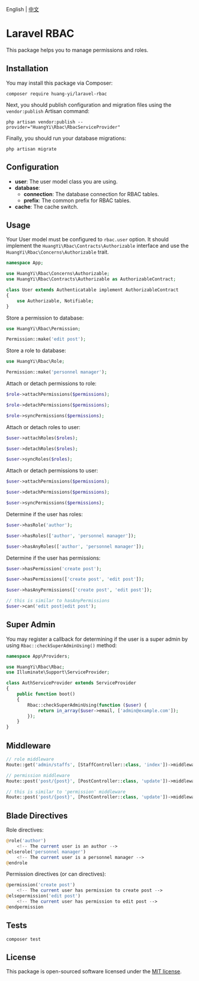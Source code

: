 English | [中文](README-cn.md)

# Laravel RBAC

This package helps you to manage permissions and roles.

## Installation

You may install this package via Composer:

```shell
composer require huang-yi/laravel-rbac
```

Next, you should publish configuration and migration files using the `vendor:publish` Artisan command:

```shell
php artisan vendor:publish --provider="HuangYi\Rbac\RbacServiceProvider"
```

Finally, you should run your database migrations:

```shell
php artisan migrate
```

## Configuration

- **user**: The user model class you are using.
- **database**:
  - **connection**: The database connection for RBAC tables.
  - **prefix**: The common prefix for RBAC tables.
- **cache**: The cache switch.

## Usage

Your User model must be configured to `rbac.user` option. It should implement the `HuangYi\Rbac\Contracts\Authorizable` interface and use the `HuangYi\Rbac\Concerns\Authorizable` trait.

```php
namespace App;

use HuangYi\Rbac\Concerns\Authorizable;
use HuangYi\Rbac\Contracts\Authorizable as AuthorizableContract;

class User extends Authenticatable implement AuthorizableContract
{
    use Authorizable, Notifiable;
}
```

Store a permission to database:

```php
use HuangYi\Rbac\Permission;

Permission::make('edit post');
```

Store a role to database:

```php
use HuangYi\Rbac\Role;

Permission::make('personnel manager');
```

Attach or detach permissions to role:

```php
$role->attachPermissions($permissions);

$role->detachPermissions($permissions);

$role->syncPermissions($permissions);
```

Attach or detach roles to user:

```php
$user->attachRoles($roles);

$user->detachRoles($roles);

$user->syncRoles($roles);
```

Attach or detach permissions to user:

```php
$user->attachPermissions($permissions);

$user->detachPermissions($permissions);

$user->syncPermissions($permissions);
```

Determine if the user has roles:

```php
$user->hasRole('author');

$user->hasRoles(['author', 'personnel manager']);

$user->hasAnyRoles(['author', 'personnel manager']);
```

Determine if the user has permissions:

```php
$user->hasPermission('create post');

$user->hasPermissions(['create post', 'edit post']);

$user->hasAnyPermissions(['create post', 'edit post']);

// this is similar to hasAnyPermissions
$user->can('edit post|edit post');
```

## Super Admin

You may register a callback for determining if the user is a super admin by using `Rbac::checkSuperAdminUsing()` method:

```php
namespace App\Providers;

use HuangYi\Rbac\Rbac;
use Illuminate\Support\ServiceProvider;

class AuthServiceProvider extends ServiceProvider
{
    public function boot()
    {
        Rbac::checkSuperAdminUsing(function ($user) {
            return in_array($user->email, ['admin@example.com']);
        });
    }
}
```

## Middleware

```php
// role middleware
Route::get('admin/staffs', [StaffController::class, 'index'])->middleware('role:personnel manager|vice president');

// permission middleware
Route::post('post/{post}', [PostController::class, 'update'])->middleware('permission:create post|edit post');

// this is similar to 'permission' middleware
Route::post('post/{post}', [PostController::class, 'update'])->middleware('can:create post|edit post');
```

## Blade Directives

Role directives:

```php
@role('author')
    <!-- The current user is an author -->
@elserole('personnel manager')
    <!-- The current user is a personnel manager -->
@endrole
```

Permission directives (or can directives):

```php
@permission('create post')
    <!-- The current user has permission to create post -->
@elsepermission('edit post')
    <!-- The current user has permission to edit post -->
@endpermission
```

## Tests

```shell
composer test
```

## License

This package is open-sourced software licensed under the [MIT license](LICENSE).

